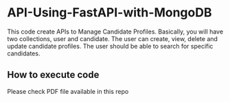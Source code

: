 # API-Using-FastAPI-with-MongoDB
This code create APIs to Manage Candidate Profiles. Basically, you will have two collections, user and candidate. The user can create, view, delete and update candidate profiles. The user should be able to search for specific candidates.

## How to execute code

Please check PDF file available in this repo
